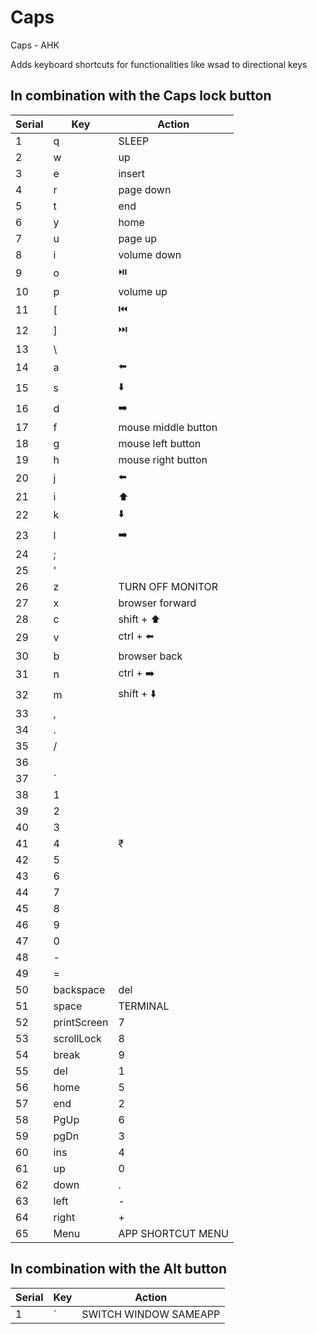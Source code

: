 # Caps
Caps - AHK

Adds keyboard shortcuts for functionalities like wsad to directional keys

## In combination with the Caps lock button

| Serial | Key | Action |
|--------|-----|--------|
1|q|SLEEP
2|w|up
3|e|insert
4|r|page down
5|t|end
6|y|home
7|u|page up
8|i|volume down
9|o|⏯️
10|p|volume up
11|[|⏮️
12|]|⏭️
13|\
14|a|⬅️
15|s|⬇️
16|d|➡️
17|f|mouse middle button
18|g|mouse left button
19|h|mouse right button
20|j|⬅️
21|i|⬆️
22|k|⬇️
23|l|➡️
24|;|
25|'|
26|z|TURN OFF MONITOR
27|x|browser forward
28|c|shift + ⬆️
29|v|ctrl + ⬅️
30|b|browser back
31|n|ctrl + ➡️
32|m|shift + ⬇️
33|,
34|.
35|/
36|
37|\`
38|1
39|2
40|3
41|4|₹
42|5
43|6
44|7
45|8
46|9
47|0
48|-
49|=
50|backspace|del
51|space|TERMINAL
52|printScreen|7
53|scrollLock|8
54|break|9
55|del|1
56|home|5
57|end|2
58|PgUp|6
59|pgDn|3
60|ins|4
61|up|0
62|down|.
63|left|-
64|right|+
65|Menu|APP SHORTCUT MENU

## In combination with the Alt button
| Serial | Key | Action |
|--------|-----|--------|
1|\`|SWITCH WINDOW SAMEAPP
